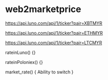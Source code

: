 # web2marketprice

https://api.luno.com/api/1/ticker?pair=XBTMYR

https://api.luno.com/api/1/ticker?pair=ETHMYR

https://api.luno.com/api/1/ticker?pair=LTCMYR


rateinLuno() {}

rateinPoloniex() {}

market_rate() { Ability to switch }
